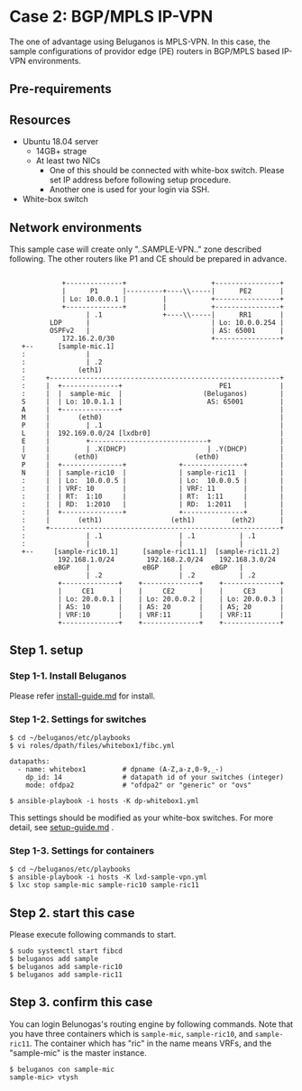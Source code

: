 # Case 2: BGP/MPLS IP-VPN

The one of advantage using Beluganos is MPLS-VPN. In this case, the sample configurations of providor edge (PE) routers in BGP/MPLS based IP-VPN environments.

## Pre-requirements

## Resources
- Ubuntu 18.04 server
	- 14GB+ strage
	- At least two NICs
		- One of this should be connected with white-box switch. Please set IP address before following setup procedure.
		- Another one is used for your login via SSH.
- White-box switch

## Network environments

This sample case will create only "..SAMPLE-VPN.." zone described following. The other routers like P1 and CE should be prepared in advance.

~~~~

             +--------------+                     +----------------+
             |      P1      |---------+----\\-----|      PE2       |
             | Lo: 10.0.0.1 |         |           +----------------+
             +--------------+         |           +----------------+
                   | .1               +----\\-----|      RR1       |
          LDP      |                              | Lo: 10.0.0.254 |
          OSPFv2   |                              | AS: 65001      |
             172.16.2.0/30                        +----------------+
   +--      [sample-mic.1]
   :               |
   :               | .2
   :             (eth1)
   :     +---------------------------------------------------------+
   :     |  +--------------+                        PE1            |
   :     |  |  sample-mic  |                    (Beluganos)        |
   S     |  | Lo: 10.0.1.1 |                     AS: 65001         |
   A     |  +--------------+                                       |
   M     |       (eth0)                                            |
   P     |         | .1                                            |
   L     |  192.169.0.0/24 [lxdbr0]                                |
   E     |         +-----------------------------+                 |
   |     |         | .X(DHCP)                    | .Y(DHCP)        |
   V     |      (eth0)                        (eth0)               |
   P     |  +---------------+             +---------------+        |
   N     |  | sample-ric10  |             | sample-ric11  |        |
   :     |  | Lo:  10.0.0.5 |             | Lo:  10.0.0.5 |        |
   :     |  | VRF: 10       |             | VRF: 11       |        |
   :     |  | RT:  1:10     |             | RT:  1:11     |        |
   :     |  | RD:  1:2010   |             | RD:  1:2011   |        |
   :     |  +---------------+             +---------------+        |
   :     |       (eth1)                 (eth1)         (eth2)      |
   :     +---------------------------------------------------------+
   :               | .1                   | .1           | .1
   :               |                      |              |
   +--     [sample-ric10.1]      [sample-ric11.1]  [sample-ric11.2]
            192.168.1.0/24        192.168.2.0/24    192.168.3.0/24
           eBGP    |             eBGP     |       eBGP   |
                   | .2                   | .2           | .2
            +--------------+    +--------------+    +--------------+
            |     CE1      |    |     CE2      |    |     CE3      |
            | Lo: 20.0.0.1 |    | Lo: 20.0.0.2 |    | Lo: 20.0.0.3 |
            | AS: 10       |    | AS: 20       |    | AS; 20       |
            | VRF:10       |    | VRF:11       |    | VRF:11       |
            +--------------+    +--------------+    +--------------+
~~~~


## Step 1. setup

### Step 1-1. Install Beluganos

Please refer [install-guide.md](../../install-guide.md) for install.

### Step 1-2. Settings for switches

~~~~
$ cd ~/beluganos/etc/playbooks
$ vi roles/dpath/files/whitebox1/fibc.yml

datapaths:
  - name: whitebox1         # dpname (A-Z,a-z,0-9,_-)
    dp_id: 14               # datapath id of your switches (integer)
    mode: ofdpa2            # "ofdpa2" or "generic" or "ovs"

$ ansible-playbook -i hosts -K dp-whitebox1.yml
~~~~

This settings should be modified as your white-box switches. For more detail, see [setup-guide.md](../../setup-guide.md) .

### Step 1-3. Settings for containers

~~~~
$ cd ~/beluganos/etc/playbooks
$ ansible-playbook -i hosts -K lxd-sample-vpn.yml
$ lxc stop sample-mic sample-ric10 sample-ric11
~~~~

## Step 2. start this case

Please execute following commands to start.

~~~~
$ sudo systemctl start fibcd
$ beluganos add sample
$ beluganos add sample-ric10
$ beluganos add sample-ric11
~~~~

## Step 3. confirm this case

You can login Belunogas's routing engine by following commands. Note that you have three containers which is `sample-mic`, `sample-ric10`, and `sample-ric11`.  The container which has "ric" in the name means VRFs, and the "sample-mic" is the master instance.

~~~~
$ beluganos con sample-mic
sample-mic> vtysh
~~~~
